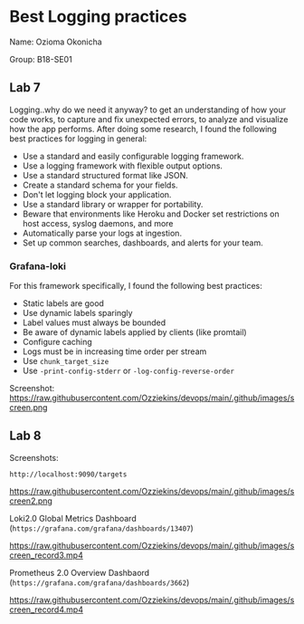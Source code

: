 # Best Logging practices

Name: Ozioma Okonicha

Group: B18-SE01

## Lab 7 

Logging..why do we need it anyway? to get an understanding of how your code works, to capture and fix unexpected errors, to analyze and visualize how the app performs. After doing some research, I found the following best practices for logging in general:  

- Use a standard and easily configurable logging framework.  
- Use a logging framework with flexible output options.  
- Use a standard structured format like JSON.  
- Create a standard schema for your fields.  
- Don't let logging block your application.  
- Use a standard library or wrapper for portability.  
- Beware that environments like Heroku and Docker set restrictions on host access, syslog daemons, and more  
- Automatically parse your logs at ingestion.  
- Set up common searches, dashboards, and alerts for your team.  

### Grafana-loki  

For this framework specifically, I found the following best practices:  

- Static labels are good  
- Use dynamic labels sparingly  
- Label values must always be bounded  
- Be aware of dynamic labels applied by clients (like promtail)  
- Configure caching  
- Logs must be in increasing time order per stream  
- Use ```chunk_target_size```  
- Use ```-print-config-stderr``` or ```-log-config-reverse-order```  

Screenshot:
https://raw.githubusercontent.com/Ozziekins/devops/main/.github/images/screen.png  


## Lab 8  

Screenshots:  

```http://localhost:9090/targets```  

https://raw.githubusercontent.com/Ozziekins/devops/main/.github/images/screen2.png    

Loki2.0 Global Metrics Dashboard (```https://grafana.com/grafana/dashboards/13407```)  
 
https://raw.githubusercontent.com/Ozziekins/devops/main/.github/images/screen_record3.mp4  

 Prometheus 2.0 Overview Dashbaord (```https://grafana.com/grafana/dashboards/3662```)  
 
https://raw.githubusercontent.com/Ozziekins/devops/main/.github/images/screen_record4.mp4  